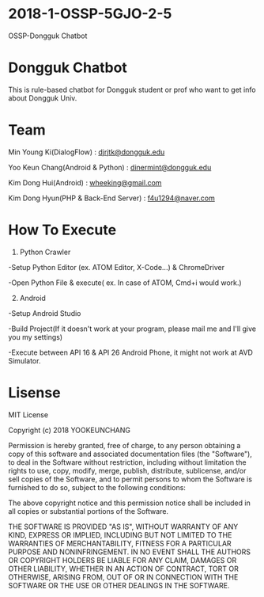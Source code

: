 # 2018-1-OSSP-5GJO-2-5

OSSP-Dongguk Chatbot

# Dongguk Chatbot

This is rule-based chatbot for Dongguk student or prof who want to get info about Dongguk Univ.

# Team

Min Young Ki(DialogFlow) : djrjtk@dongguk.edu

Yoo Keun Chang(Android & Python) : dinermint@dongguk.edu

Kim Dong Hui(Android) : wheeking@gmail.com

Kim Dong Hyun(PHP & Back-End Server) : f4u1294@naver.com

# How To Execute

1. Python Crawler

-Setup Python Editor (ex. ATOM Editor, X-Code...) & ChromeDriver

-Open Python File & execute( ex. In case of ATOM, Cmd+i would work.)

2. Android

-Setup Android Studio

-Build Project(If it doesn't work at your program, please mail me and I'll give you my settings)

-Execute between API 16 & API 26 Android Phone, it might not work at AVD Simulator.

# Lisense
MIT License

Copyright (c) 2018 YOOKEUNCHANG

Permission is hereby granted, free of charge, to any person obtaining a copy
of this software and associated documentation files (the "Software"), to deal
in the Software without restriction, including without limitation the rights
to use, copy, modify, merge, publish, distribute, sublicense, and/or sell
copies of the Software, and to permit persons to whom the Software is
furnished to do so, subject to the following conditions:

The above copyright notice and this permission notice shall be included in all
copies or substantial portions of the Software.

THE SOFTWARE IS PROVIDED "AS IS", WITHOUT WARRANTY OF ANY KIND, EXPRESS OR
IMPLIED, INCLUDING BUT NOT LIMITED TO THE WARRANTIES OF MERCHANTABILITY,
FITNESS FOR A PARTICULAR PURPOSE AND NONINFRINGEMENT. IN NO EVENT SHALL THE
AUTHORS OR COPYRIGHT HOLDERS BE LIABLE FOR ANY CLAIM, DAMAGES OR OTHER
LIABILITY, WHETHER IN AN ACTION OF CONTRACT, TORT OR OTHERWISE, ARISING FROM,
OUT OF OR IN CONNECTION WITH THE SOFTWARE OR THE USE OR OTHER DEALINGS IN THE
SOFTWARE.
